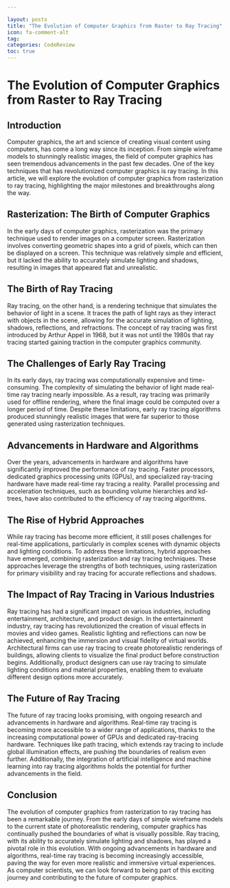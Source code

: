 ```yaml
---

layout: posts
title: "The Evolution of Computer Graphics from Raster to Ray Tracing"
icon: fa-comment-alt
tag:      
categories: CodeReview
toc: true
---
```




# The Evolution of Computer Graphics from Raster to Ray Tracing

## Introduction

Computer graphics, the art and science of creating visual content using computers, has come a long way since its inception. From simple wireframe models to stunningly realistic images, the field of computer graphics has seen tremendous advancements in the past few decades. One of the key techniques that has revolutionized computer graphics is ray tracing. In this article, we will explore the evolution of computer graphics from rasterization to ray tracing, highlighting the major milestones and breakthroughs along the way.

## Rasterization: The Birth of Computer Graphics

In the early days of computer graphics, rasterization was the primary technique used to render images on a computer screen. Rasterization involves converting geometric shapes into a grid of pixels, which can then be displayed on a screen. This technique was relatively simple and efficient, but it lacked the ability to accurately simulate lighting and shadows, resulting in images that appeared flat and unrealistic.

## The Birth of Ray Tracing

Ray tracing, on the other hand, is a rendering technique that simulates the behavior of light in a scene. It traces the path of light rays as they interact with objects in the scene, allowing for the accurate simulation of lighting, shadows, reflections, and refractions. The concept of ray tracing was first introduced by Arthur Appel in 1968, but it was not until the 1980s that ray tracing started gaining traction in the computer graphics community.

## The Challenges of Early Ray Tracing

In its early days, ray tracing was computationally expensive and time-consuming. The complexity of simulating the behavior of light made real-time ray tracing nearly impossible. As a result, ray tracing was primarily used for offline rendering, where the final image could be computed over a longer period of time. Despite these limitations, early ray tracing algorithms produced stunningly realistic images that were far superior to those generated using rasterization techniques.

## Advancements in Hardware and Algorithms

Over the years, advancements in hardware and algorithms have significantly improved the performance of ray tracing. Faster processors, dedicated graphics processing units (GPUs), and specialized ray-tracing hardware have made real-time ray tracing a reality. Parallel processing and acceleration techniques, such as bounding volume hierarchies and kd-trees, have also contributed to the efficiency of ray tracing algorithms.

## The Rise of Hybrid Approaches

While ray tracing has become more efficient, it still poses challenges for real-time applications, particularly in complex scenes with dynamic objects and lighting conditions. To address these limitations, hybrid approaches have emerged, combining rasterization and ray tracing techniques. These approaches leverage the strengths of both techniques, using rasterization for primary visibility and ray tracing for accurate reflections and shadows.

## The Impact of Ray Tracing in Various Industries

Ray tracing has had a significant impact on various industries, including entertainment, architecture, and product design. In the entertainment industry, ray tracing has revolutionized the creation of visual effects in movies and video games. Realistic lighting and reflections can now be achieved, enhancing the immersion and visual fidelity of virtual worlds. Architectural firms can use ray tracing to create photorealistic renderings of buildings, allowing clients to visualize the final product before construction begins. Additionally, product designers can use ray tracing to simulate lighting conditions and material properties, enabling them to evaluate different design options more accurately.

## The Future of Ray Tracing

The future of ray tracing looks promising, with ongoing research and advancements in hardware and algorithms. Real-time ray tracing is becoming more accessible to a wider range of applications, thanks to the increasing computational power of GPUs and dedicated ray-tracing hardware. Techniques like path tracing, which extends ray tracing to include global illumination effects, are pushing the boundaries of realism even further. Additionally, the integration of artificial intelligence and machine learning into ray tracing algorithms holds the potential for further advancements in the field.

## Conclusion

The evolution of computer graphics from rasterization to ray tracing has been a remarkable journey. From the early days of simple wireframe models to the current state of photorealistic rendering, computer graphics has continually pushed the boundaries of what is visually possible. Ray tracing, with its ability to accurately simulate lighting and shadows, has played a pivotal role in this evolution. With ongoing advancements in hardware and algorithms, real-time ray tracing is becoming increasingly accessible, paving the way for even more realistic and immersive virtual experiences. As computer scientists, we can look forward to being part of this exciting journey and contributing to the future of computer graphics.